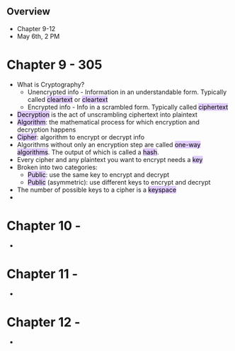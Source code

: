 ## Overview
- Chapter 9-12
- May 6th, 2 PM

# Chapter 9 - 305
- What is Cryptography?
	- Unencrypted info - Information in an understandable form. Typically called <mark style="background: #D2B3FFA6;">cleartext</mark> or <mark style="background: #D2B3FFA6;">cleartext</mark>
	- Encrypted info - Info in a scrambled form. Typically called <mark style="background: #D2B3FFA6;">ciphertext</mark>
- <mark style="background: #D2B3FFA6;">Decryption</mark> is the act of unscrambling ciphertext into plaintext
- <mark style="background: #D2B3FFA6;">Algorithm</mark>: the mathematical process for which encryption and decryption happens
- <mark style="background: #D2B3FFA6;">Cipher</mark>: algorithm to encrypt or decrypt info
- Algorithms without only an encryption step are called <mark style="background: #D2B3FFA6;">one-way algorithms</mark>. The output of which is called a <mark style="background: #D2B3FFA6;">hash</mark>.
- Every cipher and any plaintext you want to encrypt needs a <mark style="background: #D2B3FFA6;">key</mark>
- Broken into two categories:
	- <mark style="background: #D2B3FFA6;">Public</mark>: use the same key to encrypt and decrypt
	- <mark style="background: #D2B3FFA6;">Public</mark> (asymmetric): use different keys to encrypt and decrypt
- The number of possible keys to a cipher is a <mark style="background: #D2B3FFA6;">keyspace</mark>
- 


# Chapter 10 - 
- 
# Chapter 11 - 
- 
# Chapter 12 -
- 